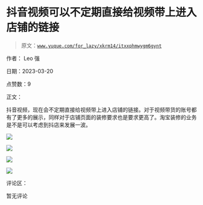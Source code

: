 # 抖音视频可以不定期直接给视频带上进入店铺的链接

> 原文：[`www.yuque.com/for_lazy/xkrm14/itxxphmwygm6gynt`](https://www.yuque.com/for_lazy/xkrm14/itxxphmwygm6gynt)

作者： Leo 强

日期：2023-03-20

点赞数：9

正文：

抖音视频，现在会不定期直接给视频带上进入店铺的链接。对于视频带货的账号都有了更多的展示，同样对于店铺页面的装修要求也是要求更高了。淘宝装修的业务是不是可以考虑到抖店来发展一波。

![](img/b155581fab46a5701f31c50c4200d37c.png)  

![](img/cf359592e5e2c4f2649e70b47b613f07.png)  

![](img/10121c317b3a5114ce4b67095d058f3c.png)  

![](img/5a9a152433787f2aa3f445ef19799eaf.png)  

评论区：

暂无评论


